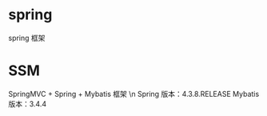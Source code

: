 # spring
spring 框架

# SSM
SpringMVC + Spring + Mybatis 框架 \n
Spring 版本：4.3.8.RELEASE
Mybatis 版本：3.4.4
